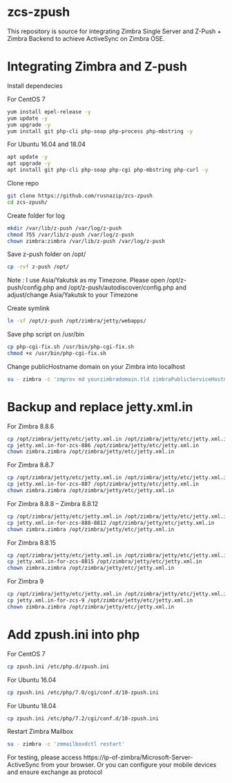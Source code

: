 # zcs-zpush
This repository is source for integrating Zimbra Single Server and Z-Push + Zimbra Backend to achieve ActiveSync on Zimbra OSE.

# Integrating Zimbra and Z-push

Install dependecies

For CentOS 7

```bash
yum install epel-release -y
yum update -y
yum upgrade -y
yum install git php-cli php-soap php-process php-mbstring -y
```
For Ubuntu 16.04 and 18.04

```bash
apt update -y
apt upgrade -y
apt install git php-cli php-soap php-cgi php-mbstring php-curl -y
```
Clone repo

```bash
git clone https://github.com/rusnazip/zcs-zpush
cd zcs-zpush/
```

Create folder for log

```bash
mkdir /var/lib/z-push /var/log/z-push
chmod 755 /var/lib/z-push /var/log/z-push
chown zimbra:zimbra /var/lib/z-push /var/log/z-push
```

Save z-push folder on /opt/

```bash
cp -rvf z-push /opt/
```

Note : I use Asia/Yakutsk as my Timezone. Please open /opt/z-push/config.php and /opt/z-push/autodiscover/config.php and adjust/change Asia/Yakutsk to your Timezone

Create symlink

```bash
ln -sf /opt/z-push /opt/zimbra/jetty/webapps/
```

Save php script on /usr/bin

```bash
cp php-cgi-fix.sh /usr/bin/php-cgi-fix.sh
chmod +x /usr/bin/php-cgi-fix.sh
```

Change publicHostname domain on your Zimbra into localhost

```bash
su - zimbra -c 'zmprov md yourzimbradomain.tld zimbraPublicServiceHostname localhost zimbraPublicServiceProtocol https'
```

# Backup and replace jetty.xml.in

For Zimbra 8.8.6

```bash
cp /opt/zimbra/jetty/etc/jetty.xml.in /opt/zimbra/jetty/etc/jetty.xml.in.backup
cp jetty.xml.in-for-zcs-886 /opt/zimbra/jetty/etc/jetty.xml.in
chown zimbra.zimbra /opt/zimbra/jetty/etc/jetty.xml.in
```

For Zimbra 8.8.7

```bash
cp /opt/zimbra/jetty/etc/jetty.xml.in /opt/zimbra/jetty/etc/jetty.xml.in.backup
cp jetty.xml.in-for-zcs-887 /opt/zimbra/jetty/etc/jetty.xml.in
chown zimbra.zimbra /opt/zimbra/jetty/etc/jetty.xml.in
```
For Zimbra 8.8.8 – Zimbra 8.8.12

```bash
cp /opt/zimbra/jetty/etc/jetty.xml.in /opt/zimbra/jetty/etc/jetty.xml.in.backup
cp jetty.xml.in-for-zcs-888-8812 /opt/zimbra/jetty/etc/jetty.xml.in
chown zimbra.zimbra /opt/zimbra/jetty/etc/jetty.xml.in
```

For Zimbra 8.8.15

```bash
cp /opt/zimbra/jetty/etc/jetty.xml.in /opt/zimbra/jetty/etc/jetty.xml.in.backup
cp jetty.xml.in-for-zcs-8815 /opt/zimbra/jetty/etc/jetty.xml.in
chown zimbra.zimbra /opt/zimbra/jetty/etc/jetty.xml.in
```

For Zimbra 9

```bash
cp /opt/zimbra/jetty/etc/jetty.xml.in /opt/zimbra/jetty/etc/jetty.xml.in.backup
cp jetty.xml.in-for-zcs-9 /opt/zimbra/jetty/etc/jetty.xml.in
chown zimbra.zimbra /opt/zimbra/jetty/etc/jetty.xml.in
```

# Add zpush.ini into php

For CentOS 7

```bash
cp zpush.ini /etc/php.d/zpush.ini
```

For Ubuntu 16.04

```bash
cp zpush.ini /etc/php/7.0/cgi/conf.d/10-zpush.ini
```

For Ubuntu 18.04

```bash
cp zpush.ini /etc/php/7.2/cgi/conf.d/10-zpush.ini
```

Restart Zimbra Mailbox

```bash
su - zimbra -c 'zmmailboxdctl restart'
```

For testing, please access https://ip-of-zimbra/Microsoft-Server-ActiveSync from your browser. Or you can configure your mobile devices and ensure exchange as protocol

